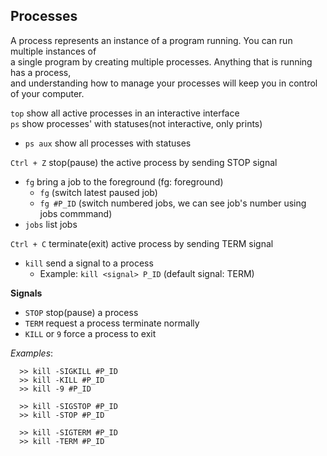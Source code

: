 ## Processes

A process represents an instance of a program running. You can run multiple instances of   
a single program by creating multiple processes. Anything that is running has a process,   
and understanding how to manage your processes will keep you in control of your computer.   

`top` show all active processes in an interactive interface   
`ps` show processes' with statuses(not interactive, only prints)   

  * `ps aux` show all processes with statuses   

`Ctrl + Z` stop(pause) the active process by sending STOP signal   

  * `fg` bring a job to the foreground (fg: foreground)   
    * `fg` (switch latest paused job)   
    * `fg #P_ID` (switch numbered jobs, we can see job's number using jobs commmand)   
  * `jobs` list jobs   

`Ctrl + C` terminate(exit) active process by sending TERM signal   

* `kill` send a signal to a process   
  * Example: `kill <signal> P_ID` (default signal: TERM)   

__Signals__   

* `STOP` stop(pause) a process   
* `TERM` request a process terminate normally   
* `KILL` or `9` force a process to exit   

_Examples_:   

```terminal
  >> kill -SIGKILL #P_ID   
  >> kill -KILL #P_ID   
  >> kill -9 #P_ID   

  >> kill -SIGSTOP #P_ID   
  >> kill -STOP #P_ID   

  >> kill -SIGTERM #P_ID   
  >> kill -TERM #P_ID   
```
